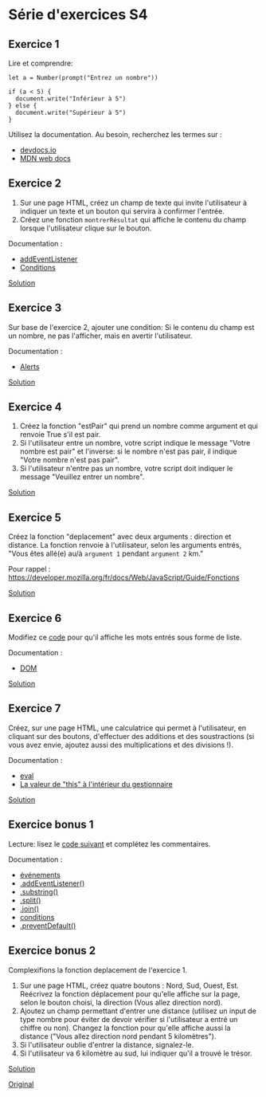 # Série d'exercices S4

## Exercice 1

Lire et comprendre:

    let a = Number(prompt("Entrez un nombre"))
    
    if (a < 5) {
      document.write("Inférieur à 5")
    } else {
      document.write("Supérieur à 5")
    }

Utilisez la documentation. Au besoin, recherchez les termes sur :
- [devdocs.io](https://devdocs.io/)
- [MDN web docs](https://developer.mozilla.org/fr/search)


## Exercice 2

1. Sur une page HTML, créez un champ de texte qui invite l'utilisateur à indiquer un texte et un bouton qui servira à confirmer l'entrée.
2. Créez une fonction `montrerRésultat` qui affiche le contenu du champ lorsque l'utilisateur clique sur le bouton.

Documentation :
- [addEventListener](https://developer.mozilla.org/fr/docs/Web/API/EventTarget/addEventListener)
- [Conditions](https://developer.mozilla.org/fr/docs/Web/JavaScript/Reference/Instructions/if...else)

[Solution](solutions/s4-exercice-2.html)


## Exercice 3

Sur base de l'exercice 2, ajouter une condition: Si le contenu du champ est un nombre, ne pas l'afficher, mais en avertir l'utilisateur.

Documentation :
- [Alerts](https://developer.mozilla.org/fr/docs/Web/API/Window/alert)

[Solution](solutions/s4-exercice-3.html)


## Exercice 4

1. Créez la fonction "estPair" qui prend un nombre comme argument et qui renvoie True s'il est pair.
2. Si l'utilisateur entre un nombre, votre script indique le message "Votre nombre est pair" et l'inverse: si le nombre n'est pas pair, il indique "Votre nombre n'est pas pair".
3. Si l'utilisateur n'entre pas un nombre, votre script doit indiquer le message "Veuillez entrer un nombre".

[Solution](solutions/s4-exercice-4.html)


## Exercice 5

Créez la fonction "deplacement" avec deux arguments : direction et distance. La fonction renvoie à l'utilisateur, selon les arguments entrés, "Vous êtes allé(e) au/à `argument 1` pendant `argument 2` km."

Pour rappel : https://developer.mozilla.org/fr/docs/Web/JavaScript/Guide/Fonctions

[Solution](solutions/s4-exercice-5.html)


## Exercice 6

Modifiez ce [code](s4-exercice-6-donnee.html) pour qu'il affiche les mots entrés sous forme de liste.

Documentation :
- [DOM](https://developer.mozilla.org/fr/docs/Web/API/Document/createElement)

[Solution](solutions/s4-exercice-6.html)


## Exercice 7

Créez, sur une page HTML, une calculatrice qui permet à l'utilisateur, en cliquant sur des boutons, d'effectuer des additions et des soustractions (si vous avez envie, ajoutez aussi des multiplications et des divisions !).

Documentation :
- [eval](https://developer.mozilla.org/fr/docs/Web/JavaScript/Reference/Objets_globaux/eval)
- [La valeur de "this" à l'intérieur du gestionnaire](https://developer.mozilla.org/fr/docs/Web/API/EventTarget/addEventListener#La_valeur_de_this_%C3%A0_lint%C3%A9rieur_du_gestionnaire)

[Solution](solutions/s4-exercice-7.html)


## Exercice bonus 1

Lecture: lisez le [code suivant](https://codepen.io/DigitalDW/pen/LgLYGG) et complétez les commentaires.

Documentation : 
- [événements](https://www.w3schools.com/js/js_events.asp)
- [.addEventListener()](https://www.w3schools.com/jsref/met_element_addeventlistener.asp)
- [.substring()](https://developer.mozilla.org/fr/docs/Web/JavaScript/Reference/Objets_globaux/String/substring)
- [.split()](https://www.w3schools.com/jsref/jsref_split.asp)
- [.join()](https://www.w3schools.com/jsref/jsref_join.asp)
- [conditions](https://www.w3schools.com/jsref/jsref_if.asp)
- [.preventDefault()](https://www.w3schools.com/jsref/event_preventdefault.asp)


## Exercice bonus 2

Complexifions la fonction deplacement de l'exercice 1.

1. Sur une page HTML, créez quatre boutons : Nord, Sud, Ouest, Est. Reécrivez la fonction déplacement pour qu'elle affiche sur la page, selon le bouton choisi, la direction (Vous allez direction nord).
2. Ajoutez un champ permettant d'entrer une distance (utilisez un input de type nombre pour éviter de devoir vérifier si l'utilisateur a entré un chiffre ou non). Changez la fonction pour qu'elle affiche aussi la distance ("Vous allez direction nord pendant 5 kilomètres").
3. Si l'utilisateur oublie d'entrer la distance, signalez-le.
4. Si l'utilisateur va 6 kilomètre au sud, lui indiquer qu'il a trouvé le trésor.

[Solution](https://codepen.io/DigitalDW/pen/GYyWym)

[Original](https://gist.github.com/GregoryThonney/b7ca0990f8bf3482d97d7519187ddf7f)